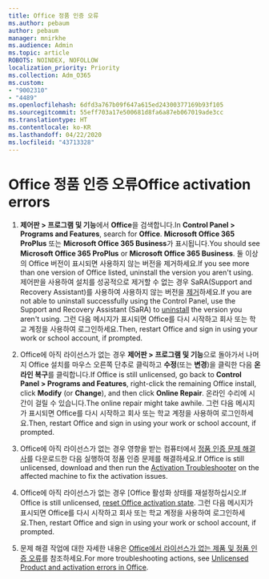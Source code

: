 ```yaml
---
title: Office 정품 인증 오류
ms.author: pebaum
author: pebaum
manager: mnirkhe
ms.audience: Admin
ms.topic: article
ROBOTS: NOINDEX, NOFOLLOW
localization_priority: Priority
ms.collection: Adm_O365
ms.custom:
- "9002310"
- "4489"
ms.openlocfilehash: 6dfd3a767b09f647a615ed24300377169b93f105
ms.sourcegitcommit: 55eff703a17e500681d8fa6a87eb067019ade3cc
ms.translationtype: HT
ms.contentlocale: ko-KR
ms.lasthandoff: 04/22/2020
ms.locfileid: "43713328"
---
```

# <a name="office-activation-errors"></a><span data-ttu-id="c35f1-102">Office 정품 인증 오류</span><span class="sxs-lookup"><span data-stu-id="c35f1-102">Office activation errors</span></span>

1. <span data-ttu-id="c35f1-103">**제어판 > 프로그램 및 기능**에서 **Office**을 검색합니다.</span><span class="sxs-lookup"><span data-stu-id="c35f1-103">In **Control Panel > Programs and Features**, search for **Office**.</span></span> <span data-ttu-id="c35f1-104">**Microsoft Office 365 ProPlus** 또는 **Microsoft Office 365 Business**가 표시됩니다.</span><span class="sxs-lookup"><span data-stu-id="c35f1-104">You should see **Microsoft Office 365 ProPlus** or **Microsoft Office 365 Business**.</span></span> <span data-ttu-id="c35f1-105">둘 이상의 Office 버전이 표시되면 사용하지 않는 버전을 제거하세요.</span><span class="sxs-lookup"><span data-stu-id="c35f1-105">If you see more than one version of Office listed, uninstall the version you aren't using.</span></span> <span data-ttu-id="c35f1-106">제어판을 사용하여 설치를 성공적으로 제거할 수 없는 경우 SaRA(Support and Recovery Assistant)를 사용하여 사용하지 않는 버전을 [제거](https://aka.ms/SARA-OfficeUninstall-Alchemy)하세요.</span><span class="sxs-lookup"><span data-stu-id="c35f1-106">If you are not able to uninstall successfully using the Control Panel, use the Support and Recovery Assistant (SaRA) to [uninstall](https://aka.ms/SARA-OfficeUninstall-Alchemy) the version you aren't using.</span></span> <span data-ttu-id="c35f1-107">그런 다음 메시지가 표시되면 Office를 다시 시작하고 회사 또는 학교 계정을 사용하여 로그인하세요.</span><span class="sxs-lookup"><span data-stu-id="c35f1-107">Then, restart Office and sign in using your work or school account, if prompted.</span></span> 

2. <span data-ttu-id="c35f1-108">Office에 아직 라이선스가 없는 경우 **제어판 > 프로그램 및 기능**으로 돌아가서 나머지 Office 설치를 마우스 오른쪽 단추로 클릭하고 **수정**(또는 **변경**)을 클릭한 다음 **온라인 복구**를 클릭합니다.</span><span class="sxs-lookup"><span data-stu-id="c35f1-108">If Office is still unlicensed, go back to **Control Panel > Programs and Features**, right-click the remaining Office install, click **Modify** (or **Change**), and then click **Online Repair**.</span></span> <span data-ttu-id="c35f1-109">온라인 수리에 시간이 걸릴 수 있습니다.</span><span class="sxs-lookup"><span data-stu-id="c35f1-109">The online repair might take awhile.</span></span> <span data-ttu-id="c35f1-110">그런 다음 메시지가 표시되면 Office를 다시 시작하고 회사 또는 학교 계정을 사용하여 로그인하세요.</span><span class="sxs-lookup"><span data-stu-id="c35f1-110">Then, restart Office and sign in using your work or school account, if prompted.</span></span> 

3. <span data-ttu-id="c35f1-111">Office에 아직 라이선스가 없는 경우 영향을 받는 컴퓨터에서 [정품 인증 문제 해결사](https://aka.ms/SARA-OfficeActivation-Alchemy)를 다운로드한 다음 실행하여 정품 인증 문제를 해결하세요.</span><span class="sxs-lookup"><span data-stu-id="c35f1-111">If Office is still unlicensed, download and then run the [Activation Troubleshooter](https://aka.ms/SARA-OfficeActivation-Alchemy) on the affected machine to fix the activation issues.</span></span> 

4. <span data-ttu-id="c35f1-112">Office에 아직 라이선스가 없는 경우 [Office 활성화 상태를 재설정하십시오.</span><span class="sxs-lookup"><span data-stu-id="c35f1-112">If Office is still unlicensed, [reset Office activation state](https://docs.microsoft.com/office365/troubleshoot/activation/reset-office-365-proplus-activation-state).</span></span> <span data-ttu-id="c35f1-113">그런 다음 메시지가 표시되면 Office를 다시 시작하고 회사 또는 학교 계정을 사용하여 로그인하세요.</span><span class="sxs-lookup"><span data-stu-id="c35f1-113">Then, restart Office and sign in using your work or school account, if prompted.</span></span>  

5. <span data-ttu-id="c35f1-114">문제 해결 작업에 대한 자세한 내용은 [Office에서 라이선스가 없는 제품 및 정품 인증 오류](https://support.office.com/article/unlicensed-product-and-activation-errors-in-office-0d23d3c0-c19c-4b2f-9845-5344fedc4380)를 참조하세요.</span><span class="sxs-lookup"><span data-stu-id="c35f1-114">For more troubleshooting actions, see [Unlicensed Product and activation errors in Office](https://support.office.com/article/unlicensed-product-and-activation-errors-in-office-0d23d3c0-c19c-4b2f-9845-5344fedc4380).</span></span>
